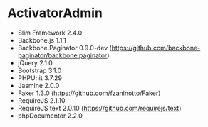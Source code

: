 ActivatorAdmin
==============

- Slim Framework 2.4.0
- Backbone.js 1.1.1
- Backbone.Paginator 0.9.0-dev (https://github.com/backbone-paginator/backbone.paginator)
- jQuery 2.1.0
- Bootstrap 3.1.0
- PHPUnit 3.7.29
- Jasmine 2.0.0
- Faker 1.3.0 (https://github.com/fzaninotto/Faker)
- RequireJS 2.1.10
- RequireJS text 2.0.10 (https://github.com/requirejs/text)
- phpDocumentor 2.2.0
